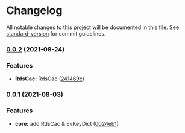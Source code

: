 # Changelog

All notable changes to this project will be documented in this file. See [standard-version](https://github.com/conventional-changelog/standard-version) for commit guidelines.

### [0.0.2](https://github.com/yxjorhs/rdscac/compare/v0.0.1...v0.0.2) (2021-08-24)


### Features

* **RdsCac:** RdsCac<EV> ([241469c](https://github.com/yxjorhs/rdscac/commit/241469c4128032debeb21d281ee00eb00c35e02a))

### 0.0.1 (2021-08-03)


### Features

* **core:** add RdsCac & EvKeyDict ([0024eb1](https://github.com/yxjorhs/rdscac/commit/0024eb1eac1f2655b30e8f2b94375317bcbf18a2))
